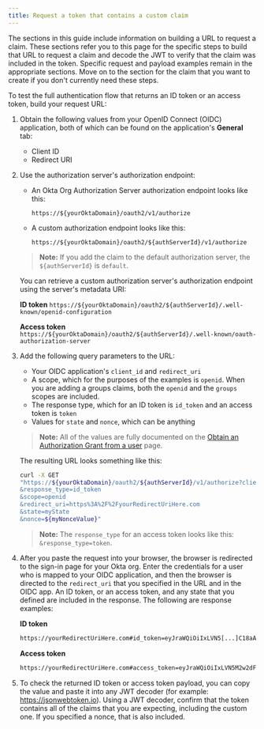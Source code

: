 ```yaml
---
title: Request a token that contains a custom claim
---
```

The sections in this guide include information on building a URL to request a claim. These sections refer you to this page for the specific steps to build that URL to request a claim and decode the JWT to verify that the claim was included in the token. Specific request and payload examples remain in the appropriate sections. Move on to the section for the claim that you want to create if you don't currently need these steps.

To test the full authentication flow that returns an ID token or an access token, build your request URL:

1. Obtain the following values from your OpenID Connect (OIDC) application, both of which can be found on the application's **General** tab:

    * Client ID
    * Redirect URI

2. Use the authorization server's authorization endpoint:

    * An Okta Org Authorization Server authorization endpoint looks like this:

        `https://${yourOktaDomain}/oauth2/v1/authorize`

    * A custom authorization endpoint looks like this:

        `https://${yourOktaDomain}/oauth2/${authServerId}/v1/authorize`

    > **Note:** If you add the claim to the default authorization server, the `${authServerId}` is `default`.

    You can retrieve a custom authorization server's authorization endpoint using the server's metadata URI:

    **ID token**
    `https://${yourOktaDomain}/oauth2/${authServerId}/.well-known/openid-configuration`

    **Access token**
    `https://${yourOktaDomain}/oauth2/${authServerId}/.well-known/oauth-authorization-server`

3. Add the following query parameters to the URL:

    * Your OIDC application's `client_id` and `redirect_uri`
    * A scope, which for the purposes of the examples is `openid`. When you are adding a groups claims, both the `openid` and the `groups` scopes are included.
    * The response type, which for an ID token is `id_token` and an access token is `token`
    * Values for `state` and `nonce`, which can be anything

    > **Note:** All of the values are fully documented on the [Obtain an Authorization Grant from a user](/docs/reference/api/oidc/#authorize) page.

    The resulting URL looks something like this:

    ```bash
    curl -X GET
    "https://${yourOktaDomain}/oauth2/${authServerId}/v1/authorize?client_id=examplefa39J4jXdcCwWA
    &response_type=id_token
    &scope=openid
    &redirect_uri=https%3A%2F%2FyourRedirectUriHere.com
    &state=myState
    &nonce=${myNonceValue}"
    ```

    > **Note:** The `response_type` for an access token looks like this: `&response_type=token`.

4. After you paste the request into your browser, the browser is redirected to the sign-in page for your Okta org. Enter the credentials for a user who is mapped to your OIDC application, and then the browser is directed to the `redirect_uri` that you specified in the URL and in the OIDC app. An ID token, or an access token, and any state that you defined are included in the response. The following are response examples:

    **ID token**

    ```bash
    https://yourRedirectUriHere.com#id_token=eyJraWQiOiIxLVN5[...]C18aAqT0ixLKnJUR6EfJI-IAjtJDYpsHqML7mppBNhG1W55Qo3IRPAg&state=myState
    ```

    **Access token**

    ```bash
    https://yourRedirectUriHere.com#access_token=eyJraWQiOiIxLVN5M2w2dFl2VTR4MXBSLXR5cVZQWERX[...]YNXrsr1gTzD6C60h0UfLiLUhA&token_type=Bearer&expires_in=3600&scope=openid&state=myState
    ```

5. To check the returned ID token or access token payload, you can copy the value and paste it into any JWT decoder (for example: https://jsonwebtoken.io). Using a JWT decoder, confirm that the token contains all of the claims that you are expecting, including the custom one. If you specified a nonce, that is also included.

<NextSectionLink/>

